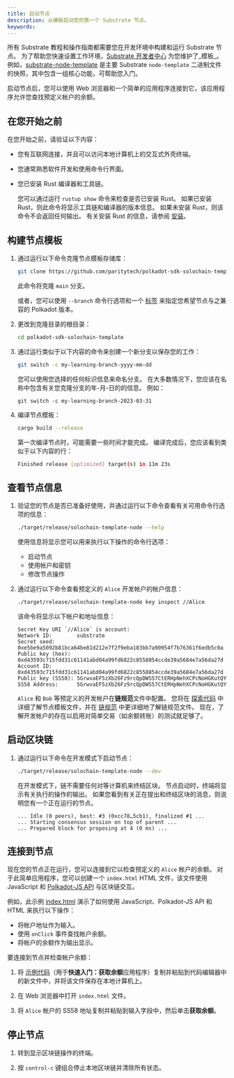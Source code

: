 ```yaml
---
title: 启动节点
description: 从模板启动您的第一个 Substrate 节点。
keywords:
---
```


所有 Substrate 教程和操作指南都需要您在开发环境中构建和运行 Substrate 节点。
为了帮助您快速设置工作环境，[Substrate 开发者中心](https://github.com/substrate-developer-hub/) 为您维护了_模板_。
例如，[substrate-node-template](https://github.com/paritytech/polkadot-sdk-solochain-template/tags/) 是主要 Substrate `node-template` 二进制文件的快照，其中包含一组核心功能，可帮助您入门。

启动节点后，您可以使用 Web 浏览器和一个简单的应用程序连接到它，该应用程序允许您查找预定义帐户的余额。

## 在您开始之前

在您开始之前，请验证以下内容：

- 您有互联网连接，并且可以访问本地计算机上的交互式外壳终端。

- 您通常熟悉软件开发和使用命令行界面。

- 您已安装 Rust 编译器和工具链。

  您可以通过运行 `rustup show` 命令来检查是否已安装 Rust。
  如果已安装 Rust，则此命令将显示工具链和编译器的版本信息。
  如果未安装 Rust，则该命令不会返回任何输出。
  有关安装 Rust 的信息，请参阅 [安装](/install)。

## 构建节点模板

1. 通过运行以下命令克隆节点模板存储库：

   ```sh
   git clone https://github.com/paritytech/polkadot-sdk-solochain-template
   ```

   此命令将克隆 `main` 分支。

   或者，您可以使用 `--branch` 命令行选项和一个 [标签](https://github.com/paritytech/polkadot-sdk-solochain-template/tags) 来指定您希望节点与之兼容的 Polkadot 版本。

2. 更改到克隆目录的根目录：

   ```sh
   cd polkadot-sdk-solochain-template
   ```

3. 通过运行类似于以下内容的命令来创建一个新分支以保存您的工作：

   ```bash
   git switch -c my-learning-branch-yyyy-mm-dd
   ```

   您可以使用您选择的任何标识信息来命名分支。
   在大多数情况下，您应该在名称中包含有关您克隆分支的年-月-日的的信息。
   例如：

   ```text
   git switch -c my-learning-branch-2023-03-31
   ```

4. 编译节点模板：

   ```sh
   cargo build --release
   ```

   第一次编译节点时，可能需要一些时间才能完成。
   编译完成后，您应该看到类似于以下内容的行：

   ```bash
   Finished release [optimized] target(s) in 11m 23s
   ```

## 查看节点信息

1. 验证您的节点是否已准备好使用，并通过运行以下命令查看有关可用命令行选项的信息：

   ```sh
   ./target/release/solochain-template-node --help
   ```

   使用信息将显示您可以用来执行以下操作的命令行选项：

   - 启动节点
   - 使用帐户和密钥
   - 修改节点操作

1. 通过运行以下命令查看预定义的 `Alice` 开发帐户的帐户信息：

   ```sh
   ./target/release/solochain-template-node key inspect //Alice
   ```

   该命令将显示以下帐户和地址信息：

   ```text
   Secret Key URI `//Alice` is account:
   Network ID:        substrate
   Secret seed:       0xe5be9a5092b81bca64be81d212e7f2f9eba183bb7a90954f7b76361f6edb5c0a
   Public key (hex):  0xd43593c715fdd31c61141abd04a99fd6822c8558854ccde39a5684e7a56da27d
   Account ID:        0xd43593c715fdd31c61141abd04a99fd6822c8558854ccde39a5684e7a56da27d
   Public key (SS58): 5GrwvaEF5zXb26Fz9rcQpDWS57CtERHpNehXCPcNoHGKutQY
   SS58 Address:      5GrwvaEF5zXb26Fz9rcQpDWS57CtERHpNehXCPcNoHGKutQY
   ```

   `Alice` 和 `Bob` 等预定义的开发帐户在**链规范**文件中配置。
   您将在 [探索代码](/quick-start/explore-the-code/) 中详细了解节点模板文件，并在 [链规范](/build/chain-spec/) 中更详细地了解链规范文件。
   现在，了解开发帐户的存在以启用对简单交易（如余额转账）的测试就足够了。

## 启动区块链

1. 通过运行以下命令在开发模式下启动节点：

   ```sh
   ./target/release/solochain-template-node --dev
   ```

   在开发模式下，链不需要任何对等计算机来终结区块。
   节点启动时，终端将显示有关执行的操作的输出。
   如果您看到有关正在提出和终结区块的消息，则说明您有一个正在运行的节点。

   ```text
   ... Idle (0 peers), best: #3 (0xcc78…5cb1), finalized #1 ...
   ... Starting consensus session on top of parent ...
   ... Prepared block for proposing at 4 (0 ms) ...
   ```

## 连接到节点

现在您的节点正在运行，您可以连接到它以检查预定义的 `Alice` 帐户的余额。
对于此简单应用程序，您可以创建一个 `index.html` HTML 文件，该文件使用 JavaScript 和 [Polkadot-JS API](https://polkadot.js.org/docs/api) 与区块链交互。

例如，此示例 [index.html](/assets/quickstart/index.html) 演示了如何使用 JavaScript、Polkadot-JS API 和 HTML 来执行以下操作：

- 将帐户地址作为输入。
- 使用 `onClick` 事件查找帐户余额。
- 将帐户的余额作为输出显示。

要连接到节点并检查帐户余额：

1. 将 [示例代码](/assets/quickstart/index.html)（用于**快速入门：获取余额**应用程序）复制并粘贴到代码编辑器中的新文件中，并将该文件保存在本地计算机上。

2. 在 Web 浏览器中打开 `index.html` 文件。

3. 将 `Alice` 帐户的 SS58 地址复制并粘贴到输入字段中，然后单击**获取余额**。

## 停止节点

1. 转到显示区块链操作的终端。

1. 按 `control-c` 键组合停止本地区块链并清除所有状态。
